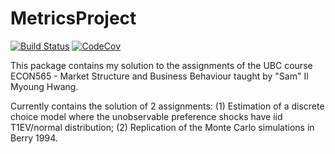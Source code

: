 # MetricsProject

[![Build Status](https://travis-ci.com/leopoldomig/MetricsProject.jl.svg?branch=master)](https://travis-ci.com/leopoldomig/MetricsProject.jl)
[![CodeCov](https://codecov.io/gh/leopoldomig/MetricsProject.jl/branch/master/graph/badge.svg)](https://codecov.io/gh/leopoldomig/MetricsProject.jl)

This package contains my solution to the assignments of the UBC course ECON565 - Market Structure and Business Behaviour taught by "Sam" Il Myoung Hwang.

Currently contains the solution of 2 assignments: (1) Estimation of a discrete choice model where the unobservable preference shocks have iid T1EV/normal distribution; (2) Replication of the Monte Carlo simulations in Berry 1994.
